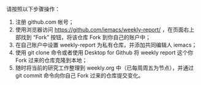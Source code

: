 请按照以下步骤操作：
1. 注册 github.com 帐号；
2. 使用浏览器访问 https://github.com/iemacs/weekly-report/ ，在页面右上部找到 “Fork” 按钮，将该仓库 Fork 到你自己的账户中；
3. 在自己账户中设置 weekly-report 为私有仓库，并添加共同编辑人 iemacs；
4. 使用 git clone 命令或者使用 Desktop for Github 将 weekly report 这个你 Fork 过来的仓库克隆到本地；
5. 随时将当前的研究工作整理到 weekly.org 中（已每周周五为节点），并通过 git commit 命令向你自己 Fork 过来的仓库提交变化。
